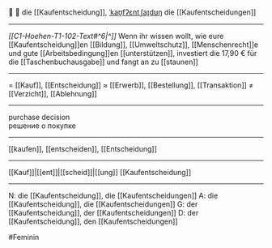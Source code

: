 🛒 🔴 die [[Kaufentscheidung]], [ˈkaʊ̯fʔɛntˌʃaɪ̯dʊŋ](https://youglish.com/pronounce/Kaufentscheidung/german)
die [[Kaufentscheidungen]]

---
*[[C1-Hoehen-T1-102-Text#^6|^]]* Wenn ihr wissen wollt, wie eure [[Kaufentscheidung]]en [[Bildung]], [[Umweltschutz]], [[Menschenrecht]]e und gute [[Arbeitsbedingung]]en [[unterstützen]], investiert die 17,90 € für die [[Taschenbuchausgabe]] und fangt an zu [[staunen]]

---
= [[Kauf]], [[Entscheidung]]
≈ [[Erwerb]], [[Bestellung]], [[Transaktion]]
≠ [[Verzicht]], [[Ablehnung]]

---
purchase decision  
решение о покупке

---
[[kaufen]], [[entscheiden]], [[Entscheidung]]

---
[[Kauf]]|[[ent]]|[[scheid]]|[[ung]]
[[Kaufentscheidung]]


---
N: die [[Kaufentscheidung]], die [[Kaufentscheidungen]]
A: die [[Kaufentscheidung]], die [[Kaufentscheidungen]]
G: der [[Kaufentscheidung]], der [[Kaufentscheidungen]]
D: der [[Kaufentscheidung]], den [[Kaufentscheidungen]]

#Feminin 
